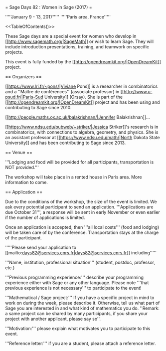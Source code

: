 = Sage Days 82 : Women in Sage (2017) =

'''''January 9 - 13, 2017'''''
'''''Paris area, France'''''

<<TableOfContents()>>

These Sage days are a special event for women who develop in [[http://www.sagemath.org/|SageMath]] or wish to learn Sage. They will include introduction presentations, training,  and teamwork on
specific projects.

This event is fully funded by the [[http://opendreamkit.org/|OpenDreamKit]] project.

== Organizers ==

[[https://www.lri.fr/~pons/|Viviane Pons]] is a researcher in combinatorics and a ''Maître de conférences'' (associate professor) in [[http://www.u-psud.fr/|Paris-Sud University]] (Orsay). She is
part of the [[http://opendreamkit.org/|OpenDreamKit]] project and has been using and contributing to Sage since 2010. 

[[http://people.maths.ox.ac.uk/balakrishnan/|Jennifer Balakrishnan]]...

[[https://www.ndsu.edu/pubweb/~striker/|Jessica Striker]]'s research is in combinatorics, with connections to algebra, geometry, and physics. She is an assistant professor at [[https://www.ndsu.edu/math/|North Dakota State University]] and has been contributing to Sage since 2013.

== Venue ==

'''Lodging and food will be provided for all participants, transportation is NOT provided.'''

The workshop will take place in a rented house in Paris area. More information to come.

== Application ==

Due to the conditions of the workshop, the size of the event is limited. We ask every potential participant to send an application. '''Applications are due October 31''', a response will be sent in early November or even earlier if the number of applications is limited.

Once an application is accepted, then '''all local costs''' (food and lodging) will be taken care of by the conference. Transportation stays at the charge of the participant. 

'''''Please send your application to [[mailto:days82@services.cnrs.fr|days82@services.cnrs.fr]] including'''''

'''Name, institution, professional situation''' (student, postdoc, professor, etc.)

'''Previous programming experience:''' describe your programming experience either with Sage or any other language. Please note '''that previous
experience is not necessary''' to participate to the event!

'''Mathematical / Sage project:''' If you have a specific project in mind to work on during the week, please describe it. Otherwise, tell us what part
of Sage you are interested in and what kind of mathematics you do. ''Remark: a same project can be shared by many participants, if you share your project
with another applicant, please say so''.

'''Motivation:''' please explain what motivates you to participate to this event.

'''Reference letter:''' if you are a student, please attach a reference letter.
